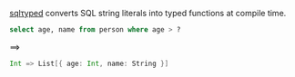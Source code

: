 [sqlτyped](https://github.com/jonifreeman/sqltyped) converts SQL string literals into typed functions at compile time.
 
```sql
select age, name from person where age > ?
```
        
  ==>

```scala
Int => List[{ age: Int, name: String }]
```
